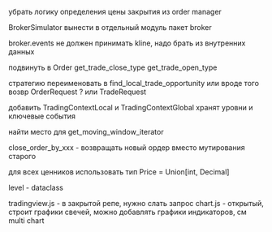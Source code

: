 убрать логику определения цены закрытия из order manager

BrokerSimulator вынести в отдельный модуль
пакет broker

broker.events не должен принимать kline, надо брать из внутренних данных

подвинуть в Order
get_trade_close_type
get_trade_open_type

стратегию переименовать в find_local_trade_opportunity или вроде того
возвр OrderRequest ? или TradeRequest

добавить TradingContextLocal и TradingContextGlobal
хранят уровни и ключевые события

найти место для get_moving_window_iterator

close_order_by_xxx - возвращать новый ордер вместо мутирования старого

для всех ценников использовать тип Price = Union[int, Decimal]

level - dataclass

tradingview.js - в закрытой репе, нужно слать запрос
chart.js - открытый, строит графики свечей, можно добавлять графики индикаторов, см multi chart

